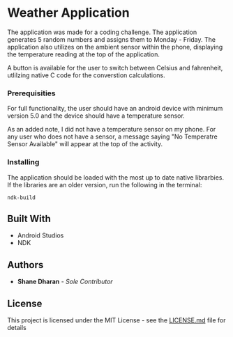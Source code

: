# Weather Application

The application was made for a coding challenge. The application generates 5 random numbers and assigns them to Monday - Friday. The application also utilizes on the ambient sensor within the phone, displaying the temperature reading at the top of the application. 

A button is available for the user to switch between Celsius and fahrenheit, utlilzing native C code for the converstion calculations.  

### Prerequisities

For full functionality, the user should have an android device with minimum version 5.0 and the device should have a temperature sensor. 

As an added note, I did not have a temperature sensor on my phone. For any user who does not have a sensor, a message saying "No Temperatre Sensor Available" will appear at the top of the activity.  

### Installing

The application should be loaded with the most up to date native librarbies. If the libraries are an older version, run the following in the terminal: 
```
ndk-build
```

## Built With

* Android Studios
* NDK

## Authors

* **Shane Dharan** - *Sole Contributor*

## License

This project is licensed under the MIT License - see the [LICENSE.md](LICENSE.md) file for details
